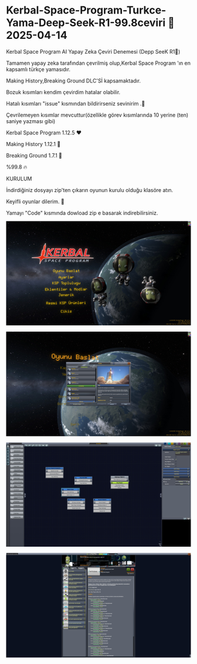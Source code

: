 # Kerbal-Space-Program-Turkce-Yama-Deep-Seek-R1-99.8ceviri 🤖 2025-04-14


Kerbal Space Program AI Yapay Zeka Çeviri Denemesi (Depp SeeK R1🤖)


Tamamen yapay zeka tarafından çevrilmiş olup,Kerbal Space Program 'ın en kapsamlı türkçe yamasıdır.

Making History,Breaking Ground DLC'Sİ kapsamaktadır.





Bozuk kısımları kendim çevirdim hatalar olabilir.

Hatalı kısımları  "issue" kısmından bildirirseniz sevinirim .🚀

Çevrilemeyen kısımlar mevcuttur(özellikle görev kısımlarında 10 yerine (ten) saniye yazması gibi)


Kerbal Space Program 1.12.5 ❤️

Making History 1.12.1 👑

Breaking Ground 1.7.1 💪

%99.8 🔥


KURULUM

İndirdiğiniz dosyayı zip'ten çıkarın oyunun kurulu olduğu klasöre atın.



Keyifli oyunlar dilerim. 🚀


Yamayı "Code" kısmında dowload zip e basarak indirebilirsiniz.

![Ekran Görüntüsü](220200_4.jpg)

![Ekran Görüntüsü](220200_5.jpg)

![Ekran Görüntüsü](220200_6.jpg)

![Ekran Görüntüsü](220200_7.jpg)
